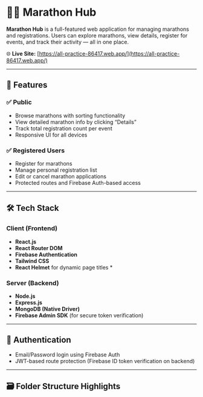 # 🏃‍♂️ Marathon Hub

**Marathon Hub** is a full-featured web application for managing marathons and registrations. Users can explore marathons, view details, register for events, and track their activity — all in one place.

🌐 **Live Site:** [https://all-practice-86417.web.app/](https://all-practice-86417.web.app/)

---

## 📌 Features

### ✅ Public
- Browse marathons with sorting functionality
- View detailed marathon info by clicking “Details”
- Track total registration count per event
- Responsive UI for all devices

### ✅ Registered Users
- Register for marathons
- Manage personal registration list
- Edit or cancel marathon applications
- Protected routes and Firebase Auth-based access

---

## 🛠 Tech Stack 

### Client (Frontend)
- **React.js**
- **React Router DOM**
- **Firebase Authentication**
- **Tailwind CSS**
- **React Helmet** for dynamic page titles *

### Server (Backend)
- **Node.js**
- **Express.js**
- **MongoDB (Native Driver)**
- **Firebase Admin SDK** (for secure token verification)

---

## 🔐 Authentication

- Email/Password login using Firebase Auth
- JWT-based route protection (Firebase ID token verification on backend)

---

## 🗃️ Folder Structure Highlights

